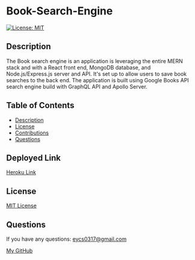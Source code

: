 # **Book-Search-Engine**

  [![License: MIT](https://img.shields.io/badge/License-MIT-yellow.svg)](https://opensource.org/licenses/MIT)

  ## Description

  The Book search engine is an application is leveraging the entire MERN stack and with a React front end, MongoDB database, and Node.js/Express.js server and API. It's set up to allow users to save book searches to the back end. The application is built using Google Books API search engine build with GraphQL API and Apollo Server.

  ## Table of Contents
  * [Description](#description)
  * [License](#license)
  * [Contributions](#contributions-guidelines)
  * [Questions](#questions)


  ## Deployed Link

  [Heroku Link](https://protected-brushlands-01106.herokuapp.com/)

  ## License
  [MIT License](https://opensource.org/licenses/MIT)



  ## Questions
  If you have any questions: eycs0317@gmail.com

  [My GitHub](https://github.com/eycs0317)




